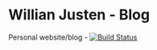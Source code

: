 # Willian Justen - Blog
Personal website/blog - [![Build Status](https://travis-ci.org/willianjusten/willianjusten.github.io.svg)](https://travis-ci.org/willianjusten/willianjusten.github.io)   